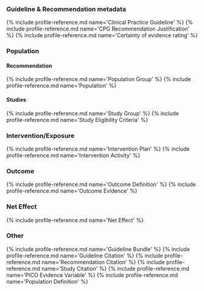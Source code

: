 ### Guideline & Recommendation metadata
{% include profile-reference.md name='Clinical Practice Guideline' %}
{% include profile-reference.md name='CPG Recommendation Justification' %}
{% include profile-reference.md name='Certainty of evidence rating' %}

### Population
#### Recommendation
{% include profile-reference.md name='Population Group' %}
{% include profile-reference.md name='Population' %}
#### Studies
{% include profile-reference.md name='Study Group' %}
{% include profile-reference.md name='Study Eligibility Criteria' %}

### Intervention/Exposure
{% include profile-reference.md name='Intervention Plan' %}
{% include profile-reference.md name='Intervention Activity' %}

### Outcome
{% include profile-reference.md name='Outcome Definition' %}
{% include profile-reference.md name='Outcome Evidence' %}

### Net Effect
{% include profile-reference.md name='Net Effect' %}

### Other
{% include profile-reference.md name='Guideline Bundle' %}
{% include profile-reference.md name='Guideline Citation' %}
{% include profile-reference.md name='Recommendation Citation' %}
{% include profile-reference.md name='Study Citation' %}
{% include profile-reference.md name='PICO Evidence Variable' %}
{% include profile-reference.md name='Population Definition' %}
